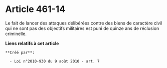 # Article 461-14

Le fait de lancer des attaques délibérées contre des biens de caractère civil qui ne sont pas des objectifs militaires est
puni de quinze ans de réclusion criminelle.

**Liens relatifs à cet article**

	**Créé par**:

	  - Loi n°2010-930 du 9 août 2010 - art. 7
